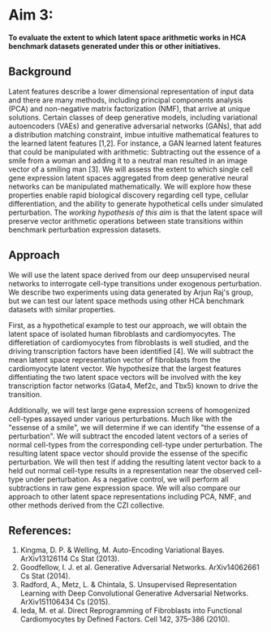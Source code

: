 # Aim 3:

**To evaluate the extent to which latent space arithmetic works in HCA benchmark datasets generated under this or other initiatives.**

## Background

Latent features describe a lower dimensional representation of input data and there are many methods, including principal components analysis (PCA) and non-negative matrix factorization (NMF), that arrive at unique solutions.
Certain classes of deep generative models, including variational autoencoders (VAEs) and generative adversarial networks (GANs), that add a distribution matching constraint, imbue intuitive mathematical features to the learned latent features [1,2].
For instance, a GAN learned latent features that could be manipulated with arithmetic: Subtracting out the essence of a smile from a woman and adding it to a neutral man resulted in an image vector of a smiling man [3]. We will assess the extent to which single cell gene expression latent spaces aggregated from deep generative neural networks can be manipulated mathematically. We will explore how these properties enable rapid biological discovery regarding cell type, cellular differentiation, and the ability to generate hypothetical cells under simulated perturbation.
The _working hypothesis of this aim_ is that the latent space will preserve vector arithmetic operations between state transitions within benchmark perturbation expression datasets. 

## Approach

We will use the latent space derived from our deep unsupervised neural networks to interrogate cell-type transitions under exogenous perturbation.
We describe two experiments using data generated by Arjun Raj's group, but we can test our latent space methods using other HCA benchmark datasets with similar properties.

First, as a hypothetical example to test our approach, we will obtain the latent space of isolated human fibroblasts and cardiomyocytes.
The differetiation of cardiomyocytes from fibroblasts is well studied, and the driving transcription factors have been identified [4].
We will subtract the mean latent space representation vector of fibroblasts from the cardiomyocyte latent vector.
We hypothesize that the largest features diffentiating the two latent space vectors will be involved with the key transcription factor networks (Gata4, Mef2c, and Tbx5) known to drive the transition.

Additionally, we will test large gene expression screens of homogenized cell-types assayed under various perturbations.
Much like with the "essense of a smile", we will determine if we can identify "the essense of a perturbation".
We will subtract the encoded latent vectors of a series of normal cell-types from the corresponding cell-type under perturbation.
The resulting latent space vector should provide the essense of the specific perturbation.
We will then test if adding the resulting latent vector back to a held out normal cell-type results in a representation near the observed cell-type under perturbation.
As a negative control, we will perform all subtractions in raw gene expression space.
We will also compare our approach to other latent space representations including PCA, NMF, and other methods derived from the CZI collective.

## References:

1.	Kingma, D. P. & Welling, M. Auto-Encoding Variational Bayes. ArXiv13126114 Cs Stat (2013).
2.	Goodfellow, I. J. et al. Generative Adversarial Networks. ArXiv14062661 Cs Stat (2014).
3.	Radford, A., Metz, L. & Chintala, S. Unsupervised Representation Learning with Deep Convolutional Generative Adversarial Networks. ArXiv151106434 Cs (2015).
4. Ieda, M. et al. Direct Reprogramming of Fibroblasts into Functional Cardiomyocytes by Defined Factors. Cell 142, 375–386 (2010).
